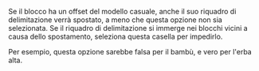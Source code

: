 Se il blocco ha un offset del modello casuale, anche il suo riquadro di delimitazione verrà spostato, a meno che questa opzione non sia selezionata. Se il riquadro di delimitazione si immerge nei blocchi vicini a causa dello spostamento, seleziona questa casella per impedirlo.

Per esempio, questa opzione sarebbe falsa per il bambù, e vero per l'erba alta.